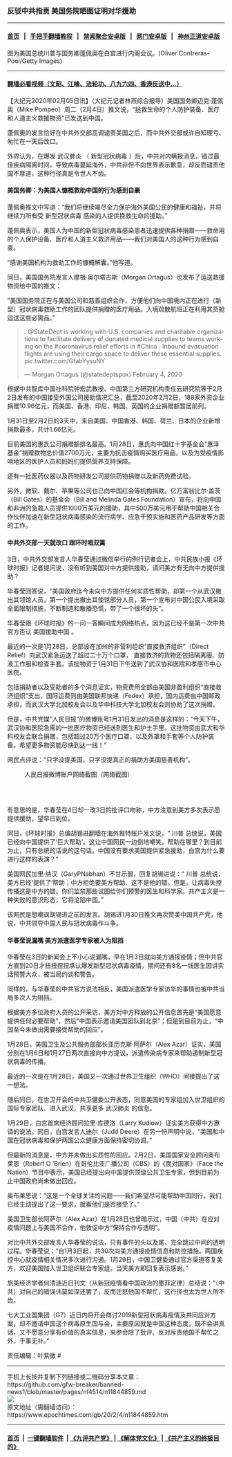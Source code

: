 ### 反驳中共指责 美国务院晒图证明对华援助
------------------------

#### [首页](https://github.com/gfw-breaker/banned-news1/blob/master/README.md) &nbsp;&nbsp;|&nbsp;&nbsp; [手把手翻墙教程](https://github.com/gfw-breaker/guides/wiki) &nbsp;&nbsp;|&nbsp;&nbsp; [禁闻聚合安卓版](https://github.com/gfw-breaker/bn-android) &nbsp;&nbsp;|&nbsp;&nbsp; [网门安卓版](https://github.com/oGate2/oGate) &nbsp;&nbsp;|&nbsp;&nbsp; [神州正道安卓版](https://github.com/SzzdOgate/update) 



<div><img alt="" class="aligncenter wp-post-image" src="https://i.epochtimes.com/assets/uploads/2019/09/GettyImages-1017727408-600x400.jpg"/>
<div class="red16 caption">
 图为美国总统川普与国务卿蓬佩奥在白宫进行内阁会议。(Oliver Contreras-Pool/Getty Images)
</div>
</div><hr/>

#### [翻墙必看视频（文昭、江峰、法轮功、八九六四、香港反送中...）](https://github.com/gfw-breaker/banned-news1/blob/master/pages/link3.md)

<div><p>
 【大纪元2020年02月05日讯】（大纪元记者林燕综合报导）美国国务卿迈克·蓬佩奥（Mike Pompeo）周二（2月4日）推文说，“拯救生命的个人防护装备、医疗和人道主义救援物资”已发送到中国。
</p>
<p>
 蓬佩奥的发言恰好在中共外交部高调谴责美国之后，而中共外交部或许自知理亏、匆忙在一天后改口。
</p>
<p>
 外界认为，在爆发
 <ok href="https://www.epochtimes.com/gb/tag/%E6%AD%A6%E6%B1%89%E8%82%BA%E7%82%8E.html">
  武汉肺炎
 </ok>
 （
 <ok href="https://www.epochtimes.com/gb/tag/%E6%96%B0%E5%9E%8B%E5%86%A0%E7%8A%B6%E7%97%85%E6%AF%92.html">
  新型冠状病毒
 </ok>
 ）后，中共对内瞒报消息，错过最佳疾病隔离时间，导致病毒蔓延海外，中共非但不向世界表示歉意，却反而谴责他国不厚道，这种行径真是令世人不齿。
</p>
<h4>
 美国务卿：为美国人慷概救助中国的行为感到自豪
</h4>
<p>
 蓬佩奥推文中写道：“我们将继续竭尽全力保护海外美国公民的健康和福祉，并将继续为所有受
 <ok href="https://www.epochtimes.com/gb/tag/%E6%96%B0%E5%9E%8B%E5%86%A0%E7%8A%B6%E7%97%85%E6%AF%92.html">
  新型冠状病毒
 </ok>
 感染的人提供挽救生命的援助。”
</p>
<p>
 蓬佩奥表示，美国人为中国的新型冠状病毒感染患者迅速提供各种捐赠——救命用的个人保护设备、医疗和人道主义救济用品——我们对美国人的这种行为感到自豪。
</p>
<p>
 “感谢美国机构为救助工作的慷概解囊。”他写道。
</p>
<p>
 同日，美国国务院发言人摩根·奥尔塔古斯（Morgan Ortagus）也发布了运送救援物资给中国的推文：
</p>
<p>
 “美国国务院正在与美国公司和慈善组织合作，方便他们向中国境内正在进行（新型）冠状病毒救助工作的团队提供捐赠的医疗用品。入境疏散航班正在利用其货舱运送这些必需品。”
</p>
<p>
</p>
<blockquote class="twitter-tweet">
 <p dir="ltr" lang="en">
  .
  <ok href="https://twitter.com/StateDept?ref_src=twsrc%5Etfw">
   @StateDept
  </ok>
  is working with U.S. companies and charitable organizations to facilitate delivery of donated medical supplies to teams working on the
  <ok href="https://twitter.com/hashtag/coronavirus?src=hash&amp;ref_src=twsrc%5Etfw">
   #coronavirus
  </ok>
  relief efforts in
  <ok href="https://twitter.com/hashtag/China?src=hash&amp;ref_src=twsrc%5Etfw">
   #China
  </ok>
  . Inbound evacuation flights are using their cargo space to deliver these essential supplies.
  <ok href="https://t.co/GfabYysuNY">
   pic.twitter.com/GfabYysuNY
  </ok>
 </p>
 <p>
  — Morgan Ortagus (@statedeptspox)
  <ok href="https://twitter.com/statedeptspox/status/1224751456009576449?ref_src=twsrc%5Etfw">
   February 4, 2020
  </ok>
 </p>
</blockquote>
<p>
 <p>
  根据中共智库中国社科院钟宏武教授、中国第三方研究机构责任云研究院等于2月2日发布的中国接受外国公司援助情况汇总，截至2020年2月2日，188家外资企业捐赠10.96亿元，而美国、香港、印尼、韩国、英国的企业捐赠额暂居前列。
 </p>
 <p>
  1月31日至2月2日的3天中，来自美国、中国香港、韩国、荷兰、日本的企业新增捐款最多，共计1.66亿元。
 </p>
 <p>
  目前美国的惠氏公司捐赠额排名最高。1月28日，惠氏向中国红十字基金会“惠泽基金”捐赠款物总价值2700万元，主要为抗击疫情购买医疗用品，以及为受疫情影响地区的医护人员和妈妈们提供营养支持保障。
 </p>
 <p>
  还有一批医药仪器以及药物研发公司提供药物捐赠以及新药免费试验。
 </p>
 <p>
  另外，微软、戴尔、苹果等公司也已向中国红会等机构捐款。亿万富翁比尔·盖茨（Bill Gates）的基金会（Bill and Melinda Gates Foundation）宣布，将向中国和非洲的急救人员提供1000万美元的援助，其中500万美元用于帮助中国相关合作伙伴加速在新型冠状病毒感染的流行病学、应急干预实施和医药产品研发等方面的工作。
 </p>
 <h4>
  中共外交部一天就改口 跟环时唱双簧
 </h4>
 <p>
  3日，中共外交部发言人华春莹通过微信举行的例行记者会上，中共民族小报《环球时报》记者提问说，没有听到美国对中方提供援助，请问美方有无向中方提供援助？
 </p>
 <p>
  华春莹回答说，“美国政府迄今未向中方提供任何实质性帮助，却第一个从武汉撤出其领馆人员，第一个提出撤出其使馆部分人员，第一个宣布对中国公民入境采取全面限制措施，不断制造和散播恐慌，带了一个很坏的头”。
 </p>
 <p>
  华春莹跟《环球时报》的一问一答瞬间成为网络热点，因为这已经不是第一次中共官方否认
  <ok href="https://www.epochtimes.com/gb/tag/%E7%BE%8E%E5%9B%BD%E6%8F%B4%E5%8A%A9%E4%B8%AD%E5%9B%BD.html">
   美国援助中国
  </ok>
  。
 </p>
 <p>
  最近的一次是1月28日，总部设在加州的非营利组织“直接救济组织”（Direct Relief）向武汉紧急运送了超过二十万个口罩， 直接救济的货物还包括隔离服、防液工作服和检查手套。该批物资于1月31日下午送到了武汉协和医院和孝感市中心医院。
 </p>
 <p>
  包括捐助者以及受助者的多个消息证实，物资费用全部由美国非盈利组织“直接救济组织”支出，国际运费则由美国联邦快递（Fedex）承担，国内运费由中国邮政承担，而武汉大学北加校友会以及华中科技大学北加校友会则协助了这次捐赠。
 </p>
 <p>
  但是，中共党媒“人民日报”的微博账号1月31日发出的消息是这样的：“今天下午，武汉协和医院急需的一批医疗物资已经送到医生和护士手里。这批物资由武大和华科校友会联合捐赠，包括超过20万个医疗口罩，以及外罩和手套等个人防护装备。希望更多物资能尽快到达一线！”
 </p>
 <p>
  网民点评说：“只字没提美国，只字没提真正的捐助方美国慈善机构”。
 </p>
 <figure class="wp-caption aligncenter" id="attachment_11844901" style="width: 450px">
  <ok href="http://i.epochtimes.com/assets/uploads/2020/02/EP0KKsgWkAE7N47.jpeg">
   <img alt="" class="wp-image-11844901 size-medium" src="http://i.epochtimes.com/assets/uploads/2020/02/EP0KKsgWkAE7N47-450x725.jpeg"/>
  </ok>
  <br/><figcaption class="wp-caption-text">
   人民日报微博账户网络截图（网络截图）
  </figcaption><br/>
 </figure><br/>
 <p>
  有意思的是，华春莹在4日却一改3日的批评口吻称，中方注意到美方多次表示愿提供援助，望早日到位。
 </p>
 <p>
  同日，《环球时报》总编胡锡进翻墙在海外推特账户发文说，“
  <ok href="https://www.epochtimes.com/gb/tag/%E5%B7%9D%E6%99%AE.html">
   川普
  </ok>
  总统说，美国已经向中国提供了‘巨大帮助’。这让中国网民一边倒地嘲笑。帮助在哪里？到目前为止，只有总统的话说的这句话。中国没有要求美国提供紧急援助，白宫为什么要进行这样的表演？”
 </p>
 <p>
  美国网民加里·纳汉（GaryPNabhan）不甘示弱，回复胡锡进说：“
  <ok href="https://www.epochtimes.com/gb/tag/%E5%B7%9D%E6%99%AE.html">
   川普
  </ok>
  总统说，美方已经‘提供了’帮助；中方拒绝要美方帮助、这不是他的错。但是，让病毒失控传播这是中方的错。你们监禁那些试图给你们预警的医生和科学家。共产主义是一种失败的意识形态，它将沦陷中国。”
 </p>
 <p>
  该网民是想嘲讽胡锡进之前的发言。胡锡进1月30日推文再次赞美中国共产党，他说，中共领导中国人民与冠状病毒作斗争。
 </p>
 <h4>
  华春莹说漏嘴 美方派遣医学专家被人为阻挡
 </h4>
 <p>
  华春莹在3日的新闻会上不小心说漏嘴，早在1月3日就向美方通报疫情；但中共官方直到20日才扭扭捏捏承认爆发新型冠状病毒疫情，期间还有8名一线医生因讲实话预警大众，被当局约谈和警告。
 </p>
 <p>
  同样的，与华春莹的中共官方说法相反，美国派遣医学专家访华的事情也被中共当局多次人为阻挡。
 </p>
 <p>
  根据美方多位政府人员的公开采访，美方对中方释放的公开信息首先是“美国愿意提供任何必要帮助”，然后“中国表示邀请美国团队到北京”；但是到目前为止，“中国至今未做出需要接受帮助的回应”。
 </p>
 <p>
  1月28日，美国卫生及公共服务部部长亚历克斯·阿萨尔（Alex Azar）证实，美国分别在1月6日和1月27日两次直接向中方提议，派遣传染病专家来帮助遏制新型冠状病毒的传播。
 </p>
 <p>
  最近的一次是在1月28日，美国又一次通过世界卫生组织（WHO）间接提出了这一想法。
 </p>
 <p>
  随后同日，在世卫开会的中共卫健委公开表态，同意美国的专家组加入世卫组织的国际专家团队、进入武汉，共享更多
  <ok href="https://www.epochtimes.com/gb/tag/%E6%AD%A6%E6%B1%89%E8%82%BA%E7%82%8E.html">
   武汉肺炎
  </ok>
  的信息。
 </p>
 <p>
  1月29日，白宫首席经济顾问拉里·库德洛（Larry Kudlow）证实美方获得中方邀请的说法。同日，白宫发言人迪尔（Judd Deere）在另一份声明中说，“美国和中国在冠状病毒和保护两国公众健康方面保持密切协调。”
 </p>
 <p>
  但最新的消息是，中方并未做出实质性的回应。2月2日，美国国家安全顾问奥布莱恩（Robert O ‘Brien）在哥伦比亚广播公司（CBS）的《面对国家》（Face the Nation）节目中表示，美国已经提出向中国提供顶级公共卫生专家，但到目前为止中国政府尚未做出回应。
 </p>
 <p>
  奥布莱恩说：“这是一个全球关注的问题——我们希望尽可能帮助中国同行。我们已经主动提出了这一要求，就看他们是否接受了。”
 </p>
 <p>
  美国卫生部长阿萨尔（Alex Azar）在1月28日也曾暗示过，中国（中共）在应对疫情问题上与美国不合作，他敦促中方“保持合作与透明”。
 </p>
 <p>
  对比中共外交部发言人华春莹的说法，只有事件的头以及尾，完全跳过中间的透明过程。华春莹说：“自1月3日起，共30次向美方通报疫情信息和防控措施。两国疾控中心就疫情相关情况多次进行沟通。1月29日，中国卫健委通过官方渠道答复美方，欢迎美国加入世卫组织联合专家组。当天美方即回复表示感谢。”
 </p>
 <p>
  旅美经济学者何清涟近日刊文（从新冠疫情看中国政治的墨菲定律）总结说：“（中共）对自己的错误讳莫如深还罢了，反而迁怒他国不帮忙，这行径也太为世人所不齿。
 </p>
 <p>
  七大工业国集团（G7）近日内将开会商讨2019新型冠状病毒疫情及共同应对方案，却不邀请中国这个病毒原生国与会，主要原因就是中国这种态度，既不会讲真话，又不愿意分享有价值的真实信息，来参会除了批评、反对斥责他国不帮忙之外，于事无补。”
 </p>
 <p>
  责任编辑：叶紫微 #
 </p>
</p></div>
<hr/>
手机上长按并复制下列链接或二维码分享本文章：<br/>
https://github.com/gfw-breaker/banned-news1/blob/master/pages/nf4514/n11844859.md <br/>
<a href='https://github.com/gfw-breaker/banned-news1/blob/master/pages/nf4514/n11844859.md'><img src='https://github.com/gfw-breaker/banned-news1/blob/master/pages/nf4514/n11844859.md.png'/></a> <br/>
原文地址（需翻墙访问）：https://www.epochtimes.com/gb/20/2/4/n11844859.htm


------------------------
#### [首页](https://github.com/gfw-breaker/banned-news1/blob/master/README.md) &nbsp;|&nbsp; [一键翻墙软件](https://github.com/gfw-breaker/nogfw/blob/master/README.md) &nbsp;| [《九评共产党》](https://github.com/gfw-breaker/9ping.md/blob/master/README.md#九评之一评共产党是什么) | [《解体党文化》](https://github.com/gfw-breaker/jtdwh.md/blob/master/README.md) | [《共产主义的终极目的》](https://github.com/gfw-breaker/gczydzjmd.md/blob/master/README.md)


<img src='http://gfw-breaker.win/banned-news/pages/nf4514/n11844859.md' width='0px' height='0px'/>